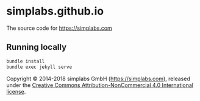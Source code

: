 # simplabs.github.io

The source code for https://simplabs.com

## Running locally

```bash
bundle install
bundle exec jekyll serve
```

Copyright &copy; 2014-2018 simplabs GmbH (https://simplabs.com), released under
the
[Creative Commons Attribution-NonCommercial 4.0 International license](https://creativecommons.org/licenses/by-nc/4.0/).